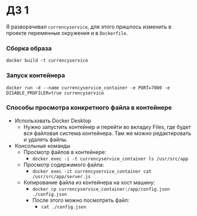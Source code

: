 # ДЗ 1 

Я разворачивал `currencyservice`, для этого пришлось изменить в проекте переменные окружения и в `Dockerfile`.

### Сборка образа 

``` docker build -t currencyservice ```

### Запуск контейнера 

``` docker run -d --name currencyservice_container -e PORT=7000 -e DISABLE_PROFILER=true currencyservice ```

### Способы просмотра конкретного  файла в контейнере
- Использовать Docker Desktop
    - Нужно запустить контейнер и перейти во вкладку Files, где будет вся файловая система контейнера. Там же можно редактировать и удалять файлы.
- Консольные команды 
    - Просмотр файлов в контейнере: 
        - ```docker exec -i -t currencyservice_container ls /usr/src/app```
    - Просмотр содержимого файла: 
        - ```docker exec -it currencyservice_container cat /usr/src/app/server.js```
    - Копирование файла из контейнера на хост машину: 
        - ```docker cp currencyservice_container:/app/config.json ./config.json ```
        - После этого можно посмотреть файл: 
            - ```cat ./config.json ```
    